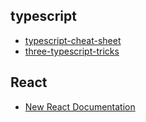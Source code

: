 ## typescript

- [typescript-cheat-sheet](https://www.sitepen.com/blog/typescript-cheat-sheet)
- [three-typescript-tricks](https://www.cstrnt.dev/blog/three-typescript-tricks)


## React
- [New React Documentation](https://github.com/reactjs/reactjs.org/pull/3965)